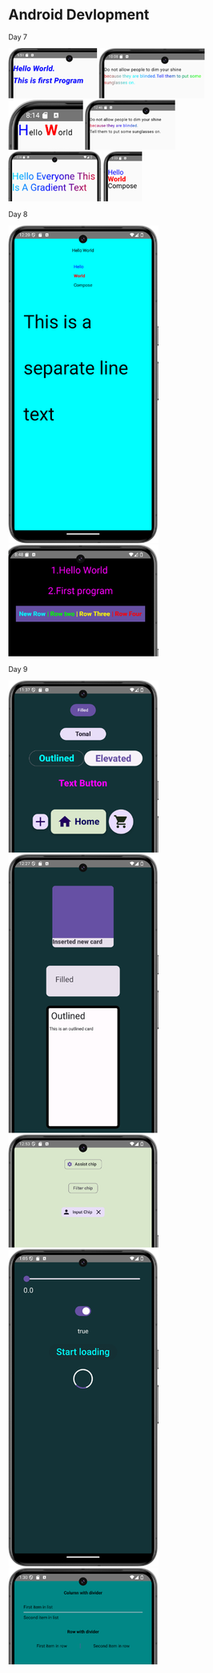 <h1>Android Devlopment</h1>

<p>Day 7</p>
<img src="Project_ss/one.png" height="100px">
<img src="Project_ss/two.png" alt="" height="100px" width="">
<img src="Project_ss/three.png" alt="" height="100px" width="">
<img src="Project_ss/span.png" alt="" height="100px" width="">
<img src="Project_ss/gradient.png" alt="" height="100px" width="">
<img src="Project_ss/col_text.png" alt="" height="100px" width="">
<p>Day 8</p>
<img src="Project_ss/Day7.png" height="" width="300px">
<img src="Project_ss/AlignTry1.png" alt="" height="" width="300px">
<p>Day 9</p>
<img src="Project_ss/Buttons.png" height=""  width="300px">
<img src="Project_ss/Card.png" alt="" height=""  width="300px">
<img src="Project_ss/Chip.png" alt="" height=""  width="300px">
<img src="Project_ss/Slider_Switch_Loader.png" alt="" height=""  width="300px">
<img src="Project_ss/Divider.png" alt="" height=""  width="300px">
